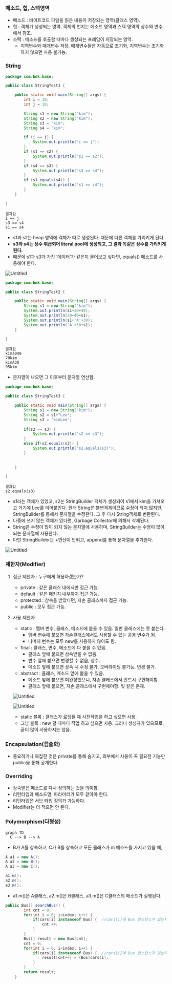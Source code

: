 ### 메소드, 힙, 스택영역

- 메소드 : 바이트코드 파일을 읽은 내용이 저장되는 영역(클래스 영역).
- 힙 : 객체가 생성되는 영역. 객체의 번지는 메소드 영역과 스택 영역의 상수와 변수에서 참조.
- 스택 : 메소드를 호출할 때마다 생성되는 프레임이 저장되는 영역.
    - 지역변수와 매개변수 저장. 매개변수들은 자동으로 초기화, 지역변수는 초기화하지 않으면 사용 불가능.

### String

```java
package com.bnk.base;

public class StringTest1 {

	public static void main(String[] args) {
		int i = 10;
		int j = 10;

		String s1 = new String("kim");
		String s2 = new String("kim");
		String s3 = "kim";
		String s4 = "kim";

		if (i == j) {
			System.out.println("i == j");
		}
		if (s1 == s2) {
			System.out.println("s1 == s2");
		}
		if (s4 == s3) {
			System.out.println("s3 == s4");
		}
		if (s1.equals(s4)) {
			System.out.println("s1 == s4");
		}
	}

}
```

```
결과값
i == j
s3 == s4
s1 == s4
```

- s1과 s2는 heap 영역에 객체가 따로 생성된다. 때문에 다른 객체를 가리키게 된다.
- **s3와 s4는 상수 취급되어 literal pool에 생성되고, 그 결과 똑같은 상수를 가리키게 된다.**
- 때문에 s1과 s3가 가진 ‘데이터’가 같은지 물어보고 싶다면, equals() 메소드를 사용해야 한다.

![Untitled](https://s3-us-west-2.amazonaws.com/secure.notion-static.com/c4445c0d-1720-4a58-adee-7c326a80c604/Untitled.png)

```java
package com.bnk.base;

public class StringTest2 {

	public static void main(String[] args) {
		String s1 = new String("kim");
		System.out.println(s1+30+40);
		System.out.println(30+40+s1);
		System.out.println(s1+'A'+30);
		System.out.println('A'+30+s1);
	}

}
```

```
결과값
kim3040
70kim
kimA30
95kim
```

- 문자열이 나오면 그 이후부터 문자열 연산함.

```java
package com.bnk.base;

public class StringTest3 {

	public static void main(String[] args) {
		String s1 = new String("kim");
		String s2 = s1+"Lee";
		String s3 = "kimLee";
		
		if(s2 == s3) {
			System.out.println("s2 == s3");
		}
		else if(s2.equals(s3)) {
			System.out.println("s2.equals(s3)");
		}
		
		
	}

}
```

```
결과값
s2.equals(s3)
```

- s1라는 객체가 있었고, s2는 StringBuilder 객체가 생성되어 s1에서 kim을 가져오고 거기에 Lee를 이어붙인다. 원래 String은 불변객체이므로 수정이 되지 않지만, StringBuilder를 통해서 문자열을 수정한다. 그 후 다시 String객체로 변환된다.
- 나중에 쓰지 않는 객체가 있다면, Garbage Collector에 의해서 삭제된다.
- String은 수정이 많이 되지 않는 문자열에 사용하며, StringBuilder는 수정이 많이 되는 문자열에 사용한다.
- 다만 StringBuilder는 +연산이 안되고, append를 통해 문자열을 추가한다.

![Untitled](https://s3-us-west-2.amazonaws.com/secure.notion-static.com/12d00976-5549-48e8-bbdd-24bfe08ee616/Untitled.png)

### 제한자(Modifier)

1. 접근 제한자 : 누구에게 허용하겠는가?
    - private : 같은 클래스 내에서만 접근 가능.
    - default : 같은 패키지 내부까지 접근 가능.
    - protected : 상속을 받았다면, 자손 클래스까지 접근 가능.
    - public : 모두 접근 가능.
2. 사용 제한자
    - static : 멤버 변수, 클래스, 메소드에 붙을 수 있음. 일반 클래스에는 못 붙는다.
        - 멤버 변수에 붙으면 자손클래스에서도 사용할 수 있는 공용 변수가 됨.
        - 나머지 변수는 모두 new를 사용하지 않아도 됨.
    - final : 클래스, 변수, 메소드에 다 붙을 수 있음.
        - 클래스 앞에 붙으면 상속받을 수 없음.
        - 변수 앞에 붙으면 변경할 수 없음, 상수.
        - 메소드 앞에 붙으면 상속 시 수정 불가, 오버라이딩 불가능, 변경 불가.
    - abstract : 클래스, 메소드 앞에 붙을 수 있음.
        - 메소드 앞에 붙으면 미완성했으니, 자손 클래스에서 반드시 구현해야함.
        - 클래스 앞에 붙으면, 자손 클래스에서 구현해야함. 빚 같은 존재.
    
    ![Untitled](https://s3-us-west-2.amazonaws.com/secure.notion-static.com/35dc6365-de81-4a81-a0c9-e3a896640b69/Untitled.png)
    
    ![Untitled](https://s3-us-west-2.amazonaws.com/secure.notion-static.com/65d8f808-e8e0-49d8-b5d0-0cad6c57bfb1/Untitled.png)
    
    - static 블록 : 클래스가 로딩될 때 사전작업을 하고 싶으면 사용.
    - 그냥 블록 : new 할 때마다 작업 하고 싶으면 사용. 그러나 생성자가 있으므로, 굳이 많이 사용하지는 않음.

### Encapsulation(캡슐화)

- 중요하거나 복잡한 것은 private를 통해 숨기고, 외부에서 사용이 꼭 필요한 기능만 public을 통해 공개한다.

### Overriding

- 상속받은 메소드를 다시 정의하는 것을 의미함.
- 리턴타입과 메소드명, 파라미터가 모두 같아야 한다.
- 리턴타입은 서브 타입 정의가 가능하다.
- Modifier는 더 작으면 안 된다.

### Polymorphism(다형성)

```mermaid
graph TD
  C --> B --> A
```

- B가 A를 상속하고, C가 B를 상속하고 모든 클래스가 m 메소드를 가지고 있을 때,

```java
A a1 = new A();
A a2 = new B();
A a3 = new C();

a1.m();
a2.m();
a3.m();
```

- a1.m()은 A클래스, a2.m()은 B클래스, a3.m()은 C클래스의 메소드가 실행된다.

```java
public Bus[] searchBus() {
		int cnt = 0;
		for(int i = 0; i<index; i++) {
			if(cars[i] instanceof Bus) {  //cars[i]에 Bus 인스턴스가 있는지?
				cnt ++;
			}
		}
		Bus[] result = new Bus[cnt];
		cnt = 0;
		for(int i = 0; i<index; i++) {
			if(cars[i] instanceof Bus) {  //cars[i]에 Bus 인스턴스가 있는지?
				result[cnt++] = (Bus)cars[i];
			}
		}
		return result;
	}
```
